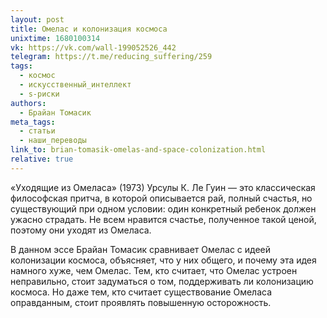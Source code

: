 ```yaml
---
layout: post
title: Омелас и колонизация космоса
unixtime: 1680100314
vk: https://vk.com/wall-199052526_442
telegram: https://t.me/reducing_suffering/259
tags:
  - космос
  - искусственный_интеллект
  - s-риски
authors:
  - Брайан Томасик
meta_tags:
  - статьи
  - наши_переводы
link_to: brian-tomasik-omelas-and-space-colonization.html
relative: true
---
```

«Уходящие из Омеласа» (1973) Урсулы К. Ле Гуин — это классическая философская притча, в которой описывается рай, полный счастья, но существующий при одном условии: один конкретный ребенок должен ужасно страдать. Не всем нравится счастье, полученное такой ценой, поэтому они уходят из Омеласа.

В данном эссе Брайан Томасик сравнивает Омелас с идеей колонизации космоса, объясняет, что у них общего, и почему эта идея намного хуже, чем Омелас. Тем, кто считает, что Омелас устроен неправильно, стоит задуматься о том, поддерживать ли колонизацию космоса. Но даже тем, кто считает существование Омеласа оправданным, стоит проявлять повышенную осторожность.
